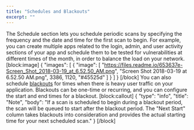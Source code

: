 ```yaml
---
title: "Schedules and Blackouts"
excerpt: ""
---
```

The Schedule section lets you schedule periodic scans by specifying the frequency and the date and time for the first scan to begin. For example, you can create multiple apps related to the login, admin, and user activity sections of your app and schedule them to be tested for vulnerabilities at different times of the month, in order to balance the load on your network.
[block:image]
{
  "images": [
    {
      "image": [
        "https://files.readme.io/653637e-Screen_Shot_2018-03-19_at_6.52.50_AM.png",
        "Screen Shot 2018-03-19 at 6.52.50 AM.png",
        3386,
        1120,
        "#45525d"
      ]
    }
  ]
}
[/block]
You can also schedule [blackouts](doc:concepts#section-blackout) for times when there is heavy user traffic on your application. Blackouts can be one-time or recurring, and you can configure the start and end times for a blackout.
[block:callout]
{
  "type": "info",
  "title": "Note",
  "body": "If a scan is scheduled to begin during a blackout period, the scan will be queued to start after the blackout period. The \"Next Start\" column takes blackouts into consideration and provides the actual starting time for your next scheduled scan."
}
[/block]